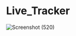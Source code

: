 # Live_Tracker
![Screenshot (520)](https://user-images.githubusercontent.com/77769287/182937565-2184a7c5-dde2-4a92-812b-f73be8005c8c.png)
